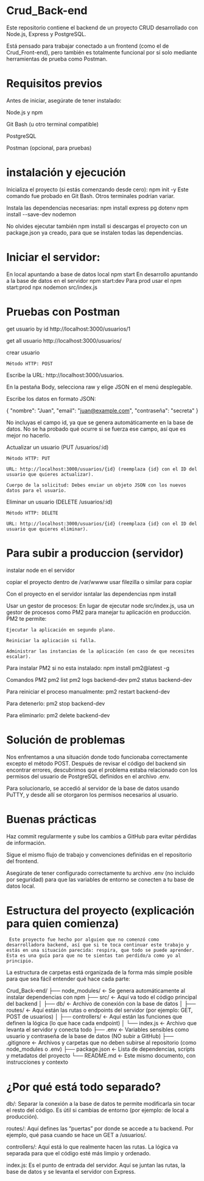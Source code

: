 # Crud_Back-end

Este repositorio contiene el backend de un proyecto CRUD desarrollado con Node.js, Express y PostgreSQL.

Está pensado para trabajar conectado a un frontend (como el de Crud_Front-end), pero también es totalmente funcional por sí solo mediante herramientas de prueba como Postman.

# Requisitos previos

Antes de iniciar, asegúrate de tener instalado:

Node.js y npm

Git Bash (u otro terminal compatible)

PostgreSQL

Postman (opcional, para pruebas)

# instalación y ejecución

Inicializa el proyecto (si estás comenzando desde cero):
npm init -y
Este comando fue probado en Git Bash. Otros terminales podrían variar.

Instala las dependencias necesarias:
npm install express pg dotenv
npm install --save-dev nodemon

No olvides ejecutar también npm install si descargas el proyecto con un package.json ya creado, para que se instalen todas las dependencias.

# Iniciar el servidor:
En local apuntando a base de datos local
npm start
En desarrollo apuntando a la base de datos en el servidor
npm start:dev
Para prod usar el
npm start:prod
npx nodemon src/index.js

# Pruebas con Postman

get usuario by id
http://localhost:3000/usuarios/1

get all usuario
http://localhost:3000/usuarios/

crear usuario

    Método HTTP: POST

Escribe la URL: http://localhost:3000/usuarios.

En la pestaña Body, selecciona raw y elige JSON en el menú desplegable.

Escribe los datos en formato JSON:

{
"nombre": "Juan",
"email": "juan@example.com",
"contraseña": "secreta"
}

No incluyas el campo id, ya que se genera automáticamente en la base de datos. No se ha probado qué ocurre si se fuerza ese campo, así que es mejor no hacerlo.

Actualizar un usuario (PUT /usuarios/:id)

    Método HTTP: PUT

    URL: http://localhost:3000/usuarios/{id} (reemplaza {id} con el ID del usuario que quieres actualizar).

    Cuerpo de la solicitud: Debes enviar un objeto JSON con los nuevos datos para el usuario.

Eliminar un usuario (DELETE /usuarios/:id)

    Método HTTP: DELETE

    URL: http://localhost:3000/usuarios/{id} (reemplaza {id} con el ID del usuario que quieres eliminar).

# Para subir a produccion (servidor)

instalar node en el servidor

copiar el proyecto dentro de /var/wwww
usar filezilla o similar para copiar

Con el proyecto en el servidor isntalar las dependencias
npm install

Usar un gestor de procesos: En lugar de ejecutar node src/index.js, usa un gestor de procesos como PM2 para manejar tu aplicación en producción. PM2 te permite:

    Ejecutar la aplicación en segundo plano.

    Reiniciar la aplicación si falla.

    Administrar las instancias de la aplicación (en caso de que necesites escalar).

Para instalar PM2 si no esta instalado:
    npm install pm2@latest -g
    
Comandos PM2
pm2 list
pm2 logs backend-dev
pm2 status backend-dev

Para reiniciar el proceso manualmente:
pm2 restart backend-dev

Para detenerlo:
pm2 stop backend-dev

Para eliminarlo:
pm2 delete backend-dev

# Solución de problemas

Nos enfrentamos a una situación donde todo funcionaba correctamente excepto el método POST. Después de revisar el código del backend sin encontrar errores, descubrimos que el problema estaba relacionado con los permisos del usuario de PostgreSQL definidos en el archivo .env.

Para solucionarlo, se accedió al servidor de la base de datos usando PuTTY, y desde allí se otorgaron los permisos necesarios al usuario.

# Buenas prácticas

Haz commit regularmente y sube los cambios a GitHub para evitar pérdidas de información.

Sigue el mismo flujo de trabajo y convenciones definidas en el repositorio del frontend.

Asegúrate de tener configurado correctamente tu archivo .env (no incluido por seguridad) para que las variables de entorno se conecten a tu base de datos local.

# Estructura del proyecto (explicación para quien comienza)

     Este proyecto fue hecho por alguien que no comenzó como desarrolladora backend, así que si te toca continuar este trabajo y estás en una situación parecida: respira, que todo se puede aprender. Esta es una guía para que no te sientas tan perdido/a como yo al principio.

La estructura de carpetas está organizada de la forma más simple posible para que sea fácil entender qué hace cada parte:

Crud_Back-end/
├── node_modules/ ← Se genera automáticamente al instalar dependencias con npm
├── src/ ← Aquí va todo el código principal del backend
│ ├── db/ ← Archivo de conexión con la base de datos
│ ├── routes/ ← Aquí están las rutas o endpoints del servidor (por ejemplo: GET, POST de usuarios)
│ ├── controllers/ ← Aquí están las funciones que definen la lógica (lo que hace cada endpoint)
│ └── index.js ← Archivo que levanta el servidor y conecta todo
├── .env ← Variables sensibles como usuario y contraseña de la base de datos (NO subir a GitHub)
├── .gitignore ← Archivos y carpetas que no deben subirse al repositorio (como node_modules o .env)
├── package.json ← Lista de dependencias, scripts y metadatos del proyecto
└── README.md ← Este mismo documento, con instrucciones y contexto

# ¿Por qué está todo separado?

db/: Separar la conexión a la base de datos te permite modificarla sin tocar el resto del código. Es útil si cambias de entorno (por ejemplo: de local a producción).

routes/: Aquí defines las “puertas” por donde se accede a tu backend. Por ejemplo, qué pasa cuando se hace un GET a /usuarios/.

controllers/: Aquí está lo que realmente hacen las rutas. La lógica va separada para que el código esté más limpio y ordenado.

index.js: Es el punto de entrada del servidor. Aquí se juntan las rutas, la base de datos y se levanta el servidor con Express.
